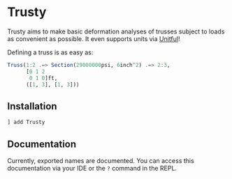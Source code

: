 # Trusty

Trusty aims to make basic deformation analyses of trusses subject to loads as convenient as possible. It even supports units via [Unitful](https://painterqubits.github.io/Unitful.jl/stable/)!

Defining a truss is as easy as:

```julia
Truss(1:2 .=> Section(29000000psi, 6inch^2) .=> 2:3,
      [0 1 2
       0 1 0]ft,
      ([1, 3], [1, 3]))
```

## Installation

```julia
] add Trusty
```

## Documentation

Currently, exported names are documented. You can access this documentation via your IDE or the `?` command in the REPL.

